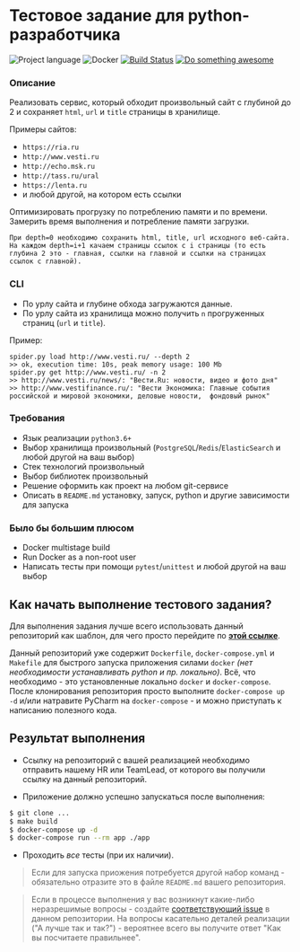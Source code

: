 # Тестовое задание для python-разработчика

![Project language][badge_language]
![Docker][badge_docker]
[![Build Status][badge_build]][link_build]
[![Do something awesome][badge_use_template]][use_this_repo_template]

### Описание
Реализовать сервис, который обходит произвольный сайт с глубиной до 2 и сохраняет `html`, `url` и `title` страницы в хранилище.

Примеры сайтов:

* `https://ria.ru`
* `http://www.vesti.ru`
* `http://echo.msk.ru`
* `http://tass.ru/ural` 
* `https://lenta.ru`
* и любой другой, на котором есть ссылки
    
Оптимизировать прогрузку по потреблению памяти и по времени. 
Замерить время выполнения и потребление памяти загрузки.

```
При depth=0 необходимо сохранить html, title, url исходного веб-сайта.
На каждом depth=i+1 качаем страницы ссылок с i страницы (то есть глубина 2 это - главная, ссылки на главной и ссылки на страницах ссылок с главной).
```


### CLI
* По урлу сайта и глубине обхода загружаются данные.
* По урлу сайта из хранилища можно получить `n` прогруженных страниц (`url` и `title`).
    
Пример:
```
spider.py load http://www.vesti.ru/ --depth 2
>> ok, execution time: 10s, peak memory usage: 100 Mb
spider.py get http://www.vesti.ru/ -n 2
>> http://www.vesti.ru/news/: "Вести.Ru: новости, видео и фото дня"
>> http://www.vestifinance.ru/: "Вести Экономика: Главные события российской и мировой экономики, деловые новости,  фондовый рынок"
```

### Требования
* Язык реализации `python3.6+`
* Выбор хранилища произвольный (`PostgreSQL`/`Redis`/`ElasticSearch` и любой другой на ваш выбор) 
* Стек технологий произвольный
* Выбор библиотек произвольный
* Решение оформить как проект на любом git-сервисе
* Описать в `README.md` установку, запуск, python и другие зависимости для запуска


### Было бы большим плюсом
* Docker multistage build
* Run Docker as a non-root user  
* Написать тесты при помощи `pytest`/`unittest` и любой другой на ваш выбор
    
## Как начать выполнение тестового задания?

Для выполнения задания лучше всего использовать данный репозиторий как шаблон, для чего просто перейдите по [**этой ссылке**][use_this_repo_template].

Данный репозиторий уже содержит `Dockerfile`, `docker-compose.yml` и `Makefile` для быстрого запуска приложения силами `docker` _(нет необходимости устанавливать python и пр. локально)_. Всё, что необходимо - это установленные локально `docker` и `docker-compose`. После клонирования репозитория просто выполните `docker-compose up -d` и/или натравите PyCharm на `docker-compose` - и можно приступать к написанию полезного кода.

## Результат выполнения

* Ссылку на репозиторий с вашей реализацией необходимо отправить нашему HR или TeamLead, от которого вы получили ссылку на данный репозиторий.

* Приложение должно успешно запускаться после выполнения:

```bash
$ git clone ...
$ make build
$ docker-compose up -d
$ docker-compose run --rm app ./app
```

* Проходить _все_ тесты (при их наличии).

> Если для запуска приожения потребуется другой набор команд - обязательно отразите это в файле `README.md` вашего репозитория.

> Если в процессе выполнения у вас возникнут какие-либо неразрешимые вопросы - создайте [соответствующий issue][link_create_issue] в данном репозитории. На вопросы касательно деталей реализации ("А лучше так и так?") - вероятнее всего вы получите ответ "Как вы посчитаете правильнее".

[badge_build]:https://github.com/avtocod/python-developer-test-task/workflows/build/badge.svg
[badge_language]:https://img.shields.io/badge/python-3-yellow?longCache=true
[badge_docker]:https://img.shields.io/badge/docker-enable-blue?longCache=true
[badge_use_template]:https://img.shields.io/badge/start-this_template_using-success.svg?longCache=true
[link_build]:https://github.com/avtocod/python-developer-test-task/actions
[link_create_issue]:https://github.com/avtocod/python-developer-test-task/issues/new
[use_this_repo_template]:https://github.com/avtocod/python-developer-test-task/generate
